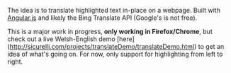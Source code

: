 The idea is to translate highlighted text in-place on a webpage. Built with [Angular.js](http://angularjs.org/) and likely the Bing Translate API (Google's is not free).

This is a major work in progress, **only working in Firefox/Chrome**, but check out a live Welsh-English demo [here] (http://sicurelli.com/projects/translateDemo/translateDemo.html) to get an idea of what's going on. For now, only support for highlighting from left to right.
